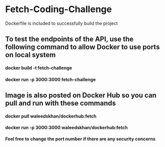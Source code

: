 # Fetch-Coding-Challenge

Dockerfile is included to successfully build the project

## To test the endpoints of the API, use the following command to allow Docker to use ports on local system


#### docker build -t fetch-challenge

#### docker run -p 3000:3000 fetch-challenge



## Image is also posted on Docker Hub so you can pull and run with these commands


#### docker pull waleedskhan/dockerhub:fetch

#### docker run -p 3000:3000 waleedskhan/dockerhub:fetch


**Feel free to change the port number if there are any security concerns**

